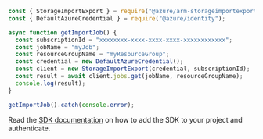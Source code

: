 ```javascript
const { StorageImportExport } = require("@azure/arm-storageimportexport");
const { DefaultAzureCredential } = require("@azure/identity");

async function getImportJob() {
  const subscriptionId = "xxxxxxxx-xxxx-xxxx-xxxx-xxxxxxxxxxxx";
  const jobName = "myJob";
  const resourceGroupName = "myResourceGroup";
  const credential = new DefaultAzureCredential();
  const client = new StorageImportExport(credential, subscriptionId);
  const result = await client.jobs.get(jobName, resourceGroupName);
  console.log(result);
}

getImportJob().catch(console.error);
```

Read the [SDK documentation](https://github.com/Azure/azure-sdk-for-js/blob/%40azure%2Farm-storageimportexport_2.0.1/sdk/storageimportexport/arm-storageimportexport/README.md) on how to add the SDK to your project and authenticate.
